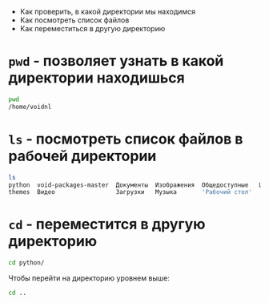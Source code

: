 - Как проверить, в какой директории мы находимся
- Как посмотреть список файлов
- Как переместиться в другую директорию

# `pwd` - позволяет узнать в какой директории находишься

```bash
pwd
/home/voidnl
```

# `ls` - посмотреть список файлов в рабочей директории

```bash
ls
python  void-packages-master  Документы  Изображения  Общедоступные   Шаблоны
themes  Видео                 Загрузки   Музыка       'Рабочий стол'  
```

# `cd` - переместится в другую директорию

```bash
cd python/
```

Чтобы перейти на директорию уровнем выше:

```bash
cd ..
```

